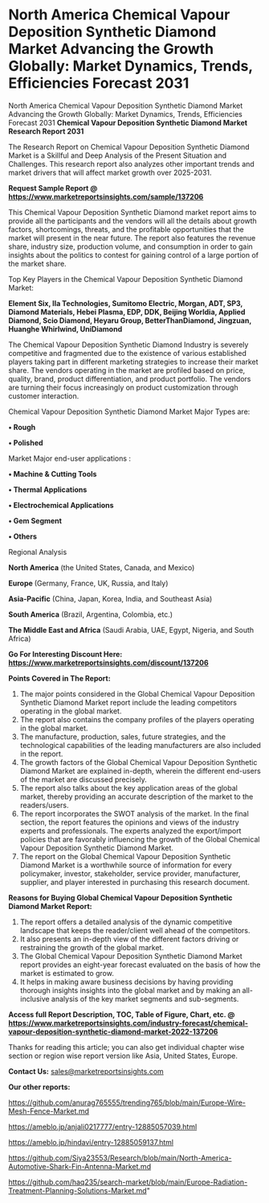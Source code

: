# North America Chemical Vapour Deposition Synthetic Diamond Market Advancing the Growth Globally: Market Dynamics, Trends, Efficiencies Forecast 2031
North America Chemical Vapour Deposition Synthetic Diamond Market Advancing the Growth Globally: Market Dynamics, Trends, Efficiencies Forecast 2031
<strong>Chemical Vapour Deposition Synthetic Diamond Market Research Report 2031</strong>

The Research Report on Chemical Vapour Deposition Synthetic Diamond Market is a Skillful and Deep Analysis of the Present Situation and Challenges. This research report also analyzes other important trends and market drivers that will affect market growth over 2025-2031.

<strong>Request Sample Report @ <a href=https://www.marketreportsinsights.com/sample/137206>https://www.marketreportsinsights.com/sample/137206</a></strong>

This Chemical Vapour Deposition Synthetic Diamond market report aims to provide all the participants and the vendors will all the details about growth factors, shortcomings, threats, and the profitable opportunities that the market will present in the near future. The report also features the revenue share, industry size, production volume, and consumption in order to gain insights about the politics to contest for gaining control of a large portion of the market share.

Top Key Players in the Chemical Vapour Deposition Synthetic Diamond Market:

<strong>Element Six, IIa Technologies, Sumitomo Electric, Morgan, ADT, SP3, Diamond Materials, Hebei Plasma, EDP, DDK, Beijing Worldia, Applied Diamond, Scio Diamond, Heyaru Group, BetterThanDiamond, Jingzuan, Huanghe Whirlwind, UniDiamond</strong>

The Chemical Vapour Deposition Synthetic Diamond Industry is severely competitive and fragmented due to the existence of various established players taking part in different marketing strategies to increase their market share. The vendors operating in the market are profiled based on price, quality, brand, product differentiation, and product portfolio. The vendors are turning their focus increasingly on product customization through customer interaction.

Chemical Vapour Deposition Synthetic Diamond Market Major Types are:

<strong>• Rough

• Polished</strong>

Market Major end-user applications :

<strong>• Machine & Cutting Tools

• Thermal Applications

• Electrochemical Applications

• Gem Segment

• Others</strong>

Regional Analysis

</u><strong><b>North America</b></strong> (the United States, Canada, and Mexico)

<strong><b>Europe </b></strong>(Germany, France, UK, Russia, and Italy)

<strong><b>Asia-Pacific</b></strong> (China, Japan, Korea, India, and Southeast Asia)

<strong><b>South America</b></strong> (Brazil, Argentina, Colombia, etc.)

<strong><b>The Middle East and Africa</b></strong> (Saudi Arabia, UAE, Egypt, Nigeria, and South Africa)

<strong>Go For Interesting Discount Here: <a href=https://www.marketreportsinsights.com/discount/137206>https://www.marketreportsinsights.com/discount/137206</a></strong>

<strong>Points Covered in The Report:</strong>
<ol>
  <li>The major points considered in the Global Chemical Vapour Deposition Synthetic Diamond Market report include the leading competitors operating in the global market.</li>
  <li>The report also contains the company profiles of the players operating in the global market.</li>
  <li>The manufacture, production, sales, future strategies, and the technological capabilities of the leading manufacturers are also included in the report.</li>
  <li>The growth factors of the Global Chemical Vapour Deposition Synthetic Diamond Market are explained in-depth, wherein the different end-users of the market are discussed precisely.</li>
  <li>The report also talks about the key application areas of the global market, thereby providing an accurate description of the market to the readers/users.</li>
  <li>The report incorporates the SWOT analysis of the market. In the final section, the report features the opinions and views of the industry experts and professionals. The experts analyzed the export/import policies that are favorably influencing the growth of the Global Chemical Vapour Deposition Synthetic Diamond Market.</li>
  <li>The report on the Global Chemical Vapour Deposition Synthetic Diamond Market is a worthwhile source of information for every policymaker, investor, stakeholder, service provider, manufacturer, supplier, and player interested in purchasing this research document.</li>
</ol>
<strong>Reasons for Buying Global Chemical Vapour Deposition Synthetic Diamond Market Report:</strong>

<ol>
  <li>The report offers a detailed analysis of the dynamic competitive landscape that keeps the reader/client well ahead of the competitors.</li>
  <li>It also presents an in-depth view of the different factors driving or restraining the growth of the global market.</li>
  <li>The Global Chemical Vapour Deposition Synthetic Diamond Market report provides an eight-year forecast evaluated on the basis of how the market is estimated to grow.</li>
  <li>It helps in making aware business decisions by having providing thorough insights insights into the global market and by making an all-inclusive analysis of the key market segments and sub-segments.</li>
</ol>
<strong>Access full Report Description, TOC, Table of Figure, Chart, etc. @ <a href=https://www.marketreportsinsights.com/industry-forecast/chemical-vapour-deposition-synthetic-diamond-market-2022-137206>https://www.marketreportsinsights.com/industry-forecast/chemical-vapour-deposition-synthetic-diamond-market-2022-137206</a></strong>


Thanks for reading this article; you can also get individual chapter wise section or region wise report version like Asia, United States, Europe.

<strong>Contact Us:</strong>
sales@marketreportsinsights.com

<strong>Our other reports:</strong>

<a href=https://github.com/anurag765555/trending765/blob/main/Europe-Wire-Mesh-Fence-Market.md>https://github.com/anurag765555/trending765/blob/main/Europe-Wire-Mesh-Fence-Market.md</a>

<a href=https://ameblo.jp/anjali0217777/entry-12885057039.html>https://ameblo.jp/anjali0217777/entry-12885057039.html</a>

<a href=https://ameblo.jp/hindavi/entry-12885059137.html>https://ameblo.jp/hindavi/entry-12885059137.html</a>

<a href=https://github.com/Siya23553/Research/blob/main/North-America-Automotive-Shark-Fin-Antenna-Market.md>https://github.com/Siya23553/Research/blob/main/North-America-Automotive-Shark-Fin-Antenna-Market.md</a>

<a href=https://github.com/haq235/search-market/blob/main/Europe-Radiation-Treatment-Planning-Solutions-Market.md>https://github.com/haq235/search-market/blob/main/Europe-Radiation-Treatment-Planning-Solutions-Market.md</a>"
